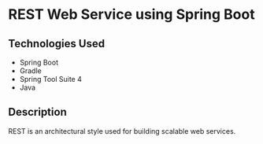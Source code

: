 # REST Web Service using Spring Boot

## Technologies Used
* Spring Boot
* Gradle
* Spring Tool Suite 4
* Java

## Description
REST is an architectural style used for building scalable web services.